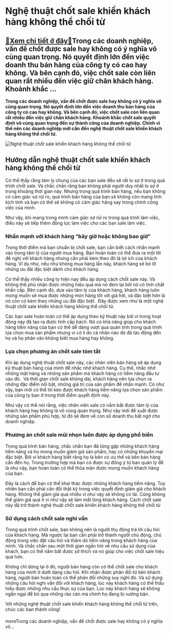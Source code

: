 Nghệ thuật chốt sale khiến khách hàng không thể chối từ
=======================================================

[:gift:Xem chi tiết ở đây:gift:](https://hddtvn.com/nghe-thuat-chot-sale-khien-khach-hang-khong-the-choi-tu/)Trong các doanh nghiệp, vấn đề chốt được sale hay không có ý nghĩa vô cùng quan trọng. Nó quyết định lớn đến việc doanh thu bán hàng của công ty có cao hay không. Và bên cạnh đó, việc chốt sale còn liên quan rất nhiều đến việc giữ chân khách hàng. Khoảnh khắc …
---------------------------------------------------------------------------------------------------------------------------------------------------------------------------------------------------------------------------------------------------------------------

**Trong các doanh nghiệp, vấn đề chốt được sale hay không có ý nghĩa vô cùng quan trọng. Nó quyết định lớn đến việc doanh thu bán hàng của công ty có cao hay không. Và bên cạnh đó, việc chốt sale còn liên quan rất nhiều đến việc giữ chân khách hàng. Khoảnh khắc chốt sale quyết định vô cùng quan trọng đến sự thành công của doanh nghiệp. Chính vì thế nên các doanh nghiệp mới cần đến nghệ thuật chốt sale khiến khách hàng không thể chối từ.**


![Nghệ thuật chốt sale khiến khách hàng không thể chối từ](https://hddtvn.com/wp-content/uploads/2021/01/product-package-boxes-shopping-bag-cart-with-laptop-online-shopping-delivery-concept_38716-138.jpg)


Hướng dẫn nghệ thuật chốt sale khiến khách hàng không thể chối từ
-----------------------------------------------------------------


Có thể thấy rằng tâm lý chung của các bạn sale đều sẽ rất lo sợ ở trong quá trình chốt sale. Và chắc chắn rằng bạn không phải người duy nhất lo sợ ở trong khoảng thời gian này. Nhưng trong quá trình bán hàng, nếu bạn không có cảm giác sợ rủi ro, quá trình bán hàng của bạn sẽ không còn mang tính kịch tính và bạn có thể sẽ không có cảm giác hăng say trong chính công việc của mình.


Như vậy, khi mang trong mình cảm giác sợ rủi ro trong quá trình làm việc, điều này sẽ tiếp thêm động lực làm việc cho các bạn sale làm việc.


### Nhấn mạnh với khách hàng “bây giờ hoặc không bao giờ”


Trong thời điểm mà bạn chuẩn bị chốt sale, bạn cần biết cách nhấn mạnh vào trong tâm lý của người mua hàng. Bạn hoàn toàn có thể đưa ra một lời đề nghị với khách hàng nhưng cần phải kèm theo đó là lợi ích của khách hàng. Ví dụ như, nếu như không mua hàng lần này, khách hàng sẽ bỏ lỡ những ưu đãi đặc biệt dành cho khách hàng.


Có thể thấy nhiều công ty hiện nay đều áp dụng cách chốt sale này. Và không thể phủ nhận được những hiệu quả mà nó đem lại bởi nó có tính chất khẩn cấp. Bên cạnh đó, dựa vào tâm lý của khách hàng, khách hàng luôn mong muốn sẽ mua được những món hàng tốt với giá hời, và đặc biệt hơn là nó còn có kèm theo những ưu đãi đặc biệt.  Đây được xem như là một nghệ thuật chốt sale khiến khách hàng không thể chối từ.


Các bạn sale hoàn toàn có thể áp dụng theo kỹ thuật này bởi vì trong hoạt động này đã tạo ra được tính cấp bách. Nó có khả năng giúp cho khách hàng tiềm năng của bạn có thể dễ dàng vượt qua quán tính trong quá trình lựa chọn mua sản phẩm nhưng vì có lí do cá nhân nào đó đã tác động đến họ và họ phân vân không biết mua hàng hay không.


### Lựa chọn phương án chốt sale tóm tắt


Khi áp dụng nghệ thuật chốt sale này, các nhân viên bán hàng sẽ áp dụng kỹ thuật bán hàng của mình để nhắc nhở khách hàng. Cụ thể, nhắc nhở những mặt hàng và những sản phẩm mà khách hàng có tiềm năng đầu tư vào đó.  Và thời gian chốt sale không dài, khách hàng nên lựa chọn ra những đặc điểm nổi bật, những giá trị của sản phẩm để nhấn mạnh. Có như vậy, bạn mới có thể lôi kéo được khách hàng tiềm năng lựa chọn sản phẩm của công ty bạn ở trong thời điểm quyết định này.


Như vậy có thể nói rằng, việc nhân viên sale có nắm bắt được tâm lý của khách hàng hay không là vô cùng quan trọng. Như vậy mới đề xuất được những sản phẩm phù hợp, từ đó sẽ đem về con số doanh thu bất ngờ cho doanh nghiệp.


### Phương án chốt sale mũi nhọn luôn được áp dụng phổ biến


Trong quá trình bán hàng, chắc chắn bạn đã từng gặp những khách hàng tiềm năng và họ mong muốn giảm giá sản phẩm, hay có những khuyến mại đặc biệt. Bởi vì khách hàng biết rằng họ là bên có ưu thế và bên bán hàng cần đến họ. Trong trường hợp mà bạn có được sự đồng ý từ ban quản lý để là như vậy, bạn hoàn toàn có thể thỏa mãn được mong muốn khách hàng của bạn.


Đây là cách để bạn có thể khai thác được những khách hàng tiềm năng. Tuy nhiên bạn cần phải cân đối thật kỹ trong việc quyết định giảm giá cho khách hàng. Không thể giảm giá quá nhiều vì như vậy sẽ không có lãi. Cũng không thể giảm giá quá ít vì như vậy sẽ làm mất lòng khách hàng. Cách chốt sale này đã trở thành nghệ thuật chốt sale khiến khách hàng không thể chối từ


### Sử dụng cách chốt sale nghi vấn


Trong quá trình chốt sale, bạn không nên là người thụ động trả lời câu hỏi của khách hàng. Mà ngược lại bạn cần phải trở thành người chủ động, chủ động trong việc đặt câu hỏi và thăm dò tiềm năng trong khách hàng của mình. Và chắc chắn sau một thời gian ngắn hỏi về nhu cầu sử dụng của khách, bạn có thể nắm bắt được sở thích và nó giúp cho việc chốt sale hiệu quả hơn.


Không chỉ dừng lại ở đó, người bán hàng còn có thể chốt sale cho khách hàng của mình ở dưới dạng câu hỏi. Khi nhận được phản đối từ bên khách hàng, người bán hoàn toàn có thể phản đối những suy nghĩ đó. Và sử dụng những câu hỏi nghi vấn đối với khách hàng, lúc này khách hàng có thể thấu hiểu được những nhu cầu thực sự của bạn. Lúc này khách hàng sẽ không ngần ngại để bỏ qua những rào cản mà chính họ đang bị vướng bận.


Với những nghệ thuật chốt sale khiến khách hàng không thể chối từ trên, chúc các bạn thành công!


#### 


moreTrong các doanh nghiệp, vấn đề chốt được sale hay không có ý nghĩa vô…

